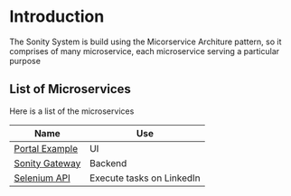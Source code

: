 # Introduction
The Sonity System is build using the Micorservice Architure pattern, so it comprises of many microservice, each microservice serving a particular purpose

## List of Microservices

Here is a list of the microservices

| Name     |  Use    |
|----------|---------|
| [Portal Example](./Portal%20Example/Intro)  | UI    |
| [Sonity Gateway](./Sonity%20Gateway/intro) | Backend  |
| [Selenium API](./Selenium%20API/intro) | Execute tasks on LinkedIn |
